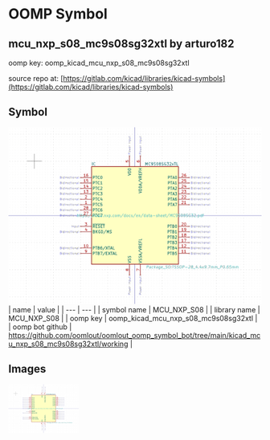 # OOMP Symbol  
## mcu_nxp_s08_mc9s08sg32xtl  by arturo182  
  
oomp key: oomp_kicad_mcu_nxp_s08_mc9s08sg32xtl  
  
source repo at: [https://gitlab.com/kicad/libraries/kicad-symbols](https://gitlab.com/kicad/libraries/kicad-symbols)  
## Symbol  
  
[![working.png](working_600.png)](working.png)  
| name | value | 
| --- | --- | 
| symbol name | MCU_NXP_S08 | 
| library name | MCU_NXP_S08 | 
| oomp key | oomp_kicad_mcu_nxp_s08_mc9s08sg32xtl | 
| oomp bot github | https://github.com/oomlout/oomlout_oomp_symbol_bot/tree/main/kicad_mcu_nxp_s08_mc9s08sg32xtl/working | 
## Images  
  
[![working.png](working_140.png)](working.png)  
